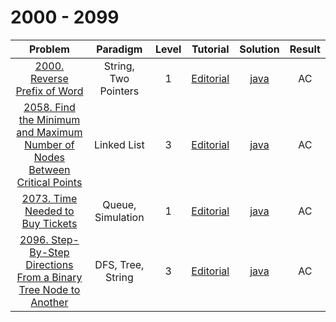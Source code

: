 # 2000 - 2099

|                                                                                      Problem                                                                                      |       Paradigm       | Level |                                                          Tutorial                                                          |                                         Solution                                         | Result |
| :-------------------------------------------------------------------------------------------------------------------------------------------------------------------------------: | :------------------: | :---: | :------------------------------------------------------------------------------------------------------------------------: | :--------------------------------------------------------------------------------------: | :----: |
|                                               [2000. Reverse Prefix of Word](https://leetcode.com/problems/reverse-prefix-of-word/)                                               | String, Two Pointers |   1   |                        [Editorial](https://leetcode.com/problems/reverse-prefix-of-word/editorial/)                        |                        [java](./2000_Reverse_Prefix_of_Word.java)                        |   AC   |
| [2058. Find the Minimum and Maximum Number of Nodes Between Critical Points](https://leetcode.com/problems/find-the-minimum-and-maximum-number-of-nodes-between-critical-points/) |     Linked List      |   3   | [Editorial](https://leetcode.com/problems/find-the-minimum-and-maximum-number-of-nodes-between-critical-points/editorial/) | [java](./2058_Find_the_Minimum_and_Maximum_Number_of_Nodes_Between_Critical_Points.java) |   AC   |
|                                           [2073. Time Needed to Buy Tickets](https://leetcode.com/problems/time-needed-to-buy-tickets/)                                           |  Queue, Simulation   |   1   |                      [Editorial](https://leetcode.com/problems/time-needed-to-buy-tickets/editorial/)                      |                      [java](./2073_Time_Needed_to_Buy_Tickets.java)                      |   AC   |
|           [2096. Step-By-Step Directions From a Binary Tree Node to Another](https://leetcode.com/problems/step-by-step-directions-from-a-binary-tree-node-to-another/)           |  DFS, Tree, String   |   3   |      [Editorial](https://leetcode.com/problems/step-by-step-directions-from-a-binary-tree-node-to-another/editorial/)      |      [java](./2096_Step_By_Step_Directions_From_a_Binary_Tree_Node_to_Another.java)      |   AC   |
